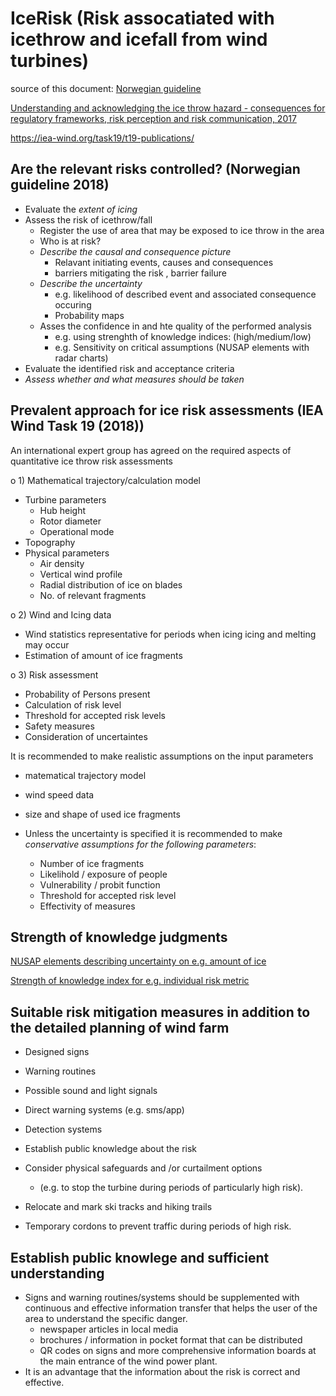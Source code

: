 IceRisk (Risk assocatiated with icethrow and icefall from wind turbines)
========================================================================

source of this document: [Norwegian guideline](https://windren.se/WW2018/03_2_24_Bredesen_Norwegian_guidelines_regarding_the_risk_of_icethrow_for_the_public_Pub_v2_draft.pdf)


[Understanding and acknowledging the ice throw hazard - consequences for regulatory frameworks, risk perception and risk communication, 2017](https://iopscience.iop.org/article/10.1088/1742-6596/926/1/012001/pdf)
  
  https://iea-wind.org/task19/t19-publications/

Are the relevant risks controlled? (Norwegian guideline 2018)
-------------------------------------------------------------
  - Evaluate the *extent of icing*
  - Assess the risk of icethrow/fall
    - Register the use of area that may be exposed to ice throw in the area
    - Who is at risk?
    - *Describe the causal and consequence picture*
       - Relavant initiating events, causes and consequences
       - barriers mitigating the risk , barrier failure
    - *Describe the uncertainty*
      - e.g. likelihood of described event and associated consequence occuring
      - Probability maps
    - Asses the confidence in and hte quality of the performed analysis
      - e.g. using strenghth of knowledge indices: (high/medium/low)
      - e.g. Sensitivity on critical assumptions (NUSAP elements with radar charts)
 - Evaluate the identified risk and acceptance criteria
 - *Assess whether and what measures should be taken*




 
Prevalent approach for ice risk assessments (IEA Wind Task 19 (2018))
---------------------------------------------------------------------

An international expert group has agreed on the required aspects of quantitative ice throw risk assessments


o 1) Mathematical trajectory/calculation model
  - Turbine parameters
     - Hub height
     - Rotor diameter
     - Operational mode
  - Topography
  - Physical parameters
     - Air density
     - Vertical wind profile
     - Radial distribution of ice on blades
     - No. of relevant fragments
     
o 2) Wind and Icing data
  - Wind statistics representative for periods when icing icing and melting may occur
  - Estimation of amount of ice fragments
  
o 3) Risk assessment
  - Probability of Persons present
  - Calculation of risk level
  - Threshold for accepted risk levels
  - Safety measures
  - Consideration of uncertaintes


It is recommended to make realistic assumptions on the input parameters
  - matematical trajectory model
  - wind speed data
  - size and shape of used ice fragments

  - Unless the uncertainty is specified it is recommended to make *conservative assumptions for the following parameters*:
     - Number of ice fragments
     - Likelihold / exposure of people
     - Vulnerability / probit function
     - Threshold for accepted risk level
     - Effectivity of measures

Strength of knowledge judgments
-------------------------------
[NUSAP elements describing uncertainty on e.g. amount of ice](https://raw.githubusercontent.com/rolveb/REBooT_public/main/strength_of_knowledge_judgment/NUSAP_pedigree.py)

[Strength of knowledge index for e.g. individual risk metric](https://github.com/rolveb/REBooT_public/blob/main/strength_of_knowledge_judgment/strength_of_knowledge_index.md)

Suitable risk mitigation measures in addition to the detailed planning of wind farm
-----------------------------------------------------------------------------------
  - Designed signs
  - Warning routines
  - Possible sound and light signals
  - Direct warning systems (e.g. sms/app)
  - Detection systems
  - Establish public knowledge about the risk
  - Consider physical safeguards and /or curtailment options
    - (e.g. to stop the turbine during periods of particularly high risk).

  - Relocate and mark ski tracks and hiking trails
  - Temporary cordons to prevent traffic during periods of high risk.

Establish public knowlege and sufficient understanding
------------------------------------------------------
  - Signs and warning routines/systems should be supplemented with continuous and effective information transfer that helps the user of the area to understand the specific danger.
     - newspaper articles in local media
     - brochures / information in pocket format that can be distributed
     - QR codes on signs and more comprehensive information boards at the main entrance of the wind power plant.
  - It is an advantage that the information about the risk is correct and effective.


